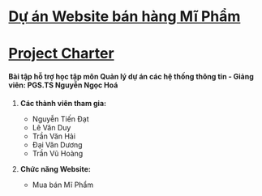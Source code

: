 # [Dự án Website bán hàng Mĩ Phẩm](https://github.com/NguyenTienDatt/WebsiteBanMiPham.git)
# [Project Charter](https://docs.google.com/document/d/13pFCOsn49TADxBmCBtfFz_AjPcyZB3TpSMnzt-n9PRQ/edit?usp=sharing)
#### Bài tập hỗ trợ học tập môn Quản lý dự án các hệ thống thông tin - Giảng viên: PGS.TS Nguyễn Ngọc Hoá

1. **Các thành viên tham gia:**
	* Nguyễn Tiến Đạt
	* Lê Văn Duy
	* Trần Văn Hải
	* Đại Văn Dương
	* Trần Vũ Hoàng
    
2. **Chức năng Website:**
    * Mua bán Mĩ Phẩm

   
